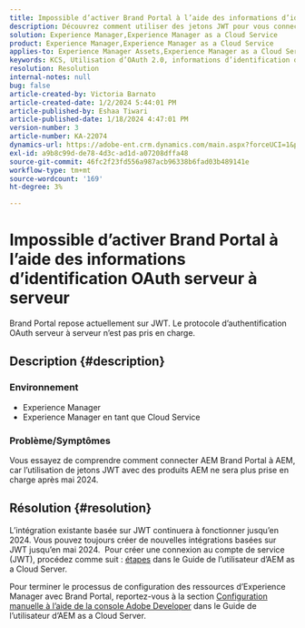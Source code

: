 ```yaml
---
title: Impossible d’activer Brand Portal à l’aide des informations d’identification OAuth serveur à serveur
description: Découvrez comment utiliser des jetons JWT pour vous connecter à Brand Portal, car OAuth Server-to-Server n’est pas pris en charge.
solution: Experience Manager,Experience Manager as a Cloud Service
product: Experience Manager,Experience Manager as a Cloud Service
applies-to: Experience Manager Assets,Experience Manager as a Cloud Service,Experience Manager
keywords: KCS, Utilisation d’OAuth 2.0, informations d’identification du serveur, jetons JWT, AEM, Brand Portal, serveur à serveur
resolution: Resolution
internal-notes: null
bug: false
article-created-by: Victoria Barnato
article-created-date: 1/2/2024 5:44:01 PM
article-published-by: Eshaa Tiwari
article-published-date: 1/18/2024 4:47:01 PM
version-number: 3
article-number: KA-22074
dynamics-url: https://adobe-ent.crm.dynamics.com/main.aspx?forceUCI=1&pagetype=entityrecord&etn=knowledgearticle&id=80a2c382-96a9-ee11-be37-6045bd006268
exl-id: a9b8c99d-de78-4d3c-ad1d-a07208dffa48
source-git-commit: 46fc2f23fd556a987acb96338b6fad03b489141e
workflow-type: tm+mt
source-wordcount: '169'
ht-degree: 3%

---
```


# Impossible d’activer Brand Portal à l’aide des informations d’identification OAuth serveur à serveur


Brand Portal repose actuellement sur JWT. Le protocole d’authentification OAuth serveur à serveur n’est pas pris en charge.

## Description {#description}


### <b>Environnement </b>

- Experience Manager
- Experience Manager en tant que Cloud Service


### <b>Problème/Symptômes</b>

Vous essayez de comprendre comment connecter AEM Brand Portal à AEM, car l’utilisation de jetons JWT avec des produits AEM ne sera plus prise en charge après mai 2024.




## Résolution {#resolution}




L’intégration existante basée sur JWT continuera à fonctionner jusqu’en 2024. Vous pouvez toujours créer de nouvelles intégrations basées sur JWT jusqu’en mai 2024.  Pour créer une connexion au compte de service (JWT), procédez comme suit : [étapes](https://experienceleague.adobe.com/docs/experience-manager-cloud-service/content/assets/brand-portal/configure-aem-assets-with-brand-portal.html?lang=en#createnewintegration) dans le Guide de l’utilisateur d’AEM as a Cloud Server.



Pour terminer le processus de configuration des ressources d’Experience Manager avec Brand Portal, reportez-vous à la section [Configuration manuelle à l’aide de la console Adobe Developer](https://experienceleague.adobe.com/docs/experience-manager-cloud-service/content/assets/brand-portal/configure-aem-assets-with-brand-portal.html?lang=en#manual-configuration) dans le Guide de l’utilisateur d’AEM as a Cloud Server.
